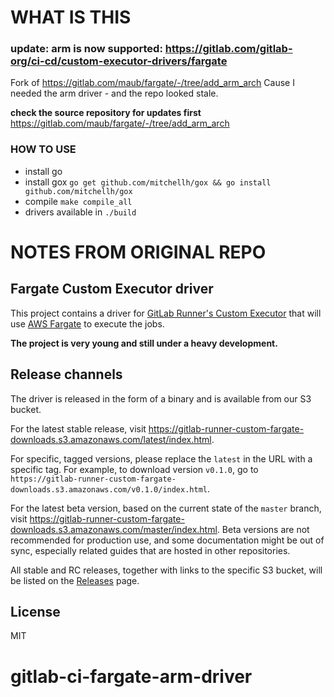# WHAT IS THIS

### update: arm is now supported: https://gitlab.com/gitlab-org/ci-cd/custom-executor-drivers/fargate

Fork of https://gitlab.com/maub/fargate/-/tree/add_arm_arch
Cause I needed the arm driver - and the repo looked stale.

**check the source repository for updates first**
https://gitlab.com/maub/fargate/-/tree/add_arm_arch

### HOW TO USE

- install go
- install gox `go get github.com/mitchellh/gox && go install github.com/mitchellh/gox`
- compile `make compile_all`
- drivers available in `./build`

# NOTES FROM ORIGINAL REPO

## Fargate Custom Executor driver

This project contains a driver for [GitLab Runner's Custom
Executor](https://docs.gitlab.com/runner/executors/custom.html) that will
use [AWS Fargate](https://aws.amazon.com/fargate/) to execute the jobs.

**The project is very young and still under a heavy development.**

## Release channels

The driver is released in the form of a binary and is available from our S3 bucket.

For the latest stable release, visit
<https://gitlab-runner-custom-fargate-downloads.s3.amazonaws.com/latest/index.html>.

For specific, tagged versions, please replace the `latest` in the URL with a specific tag. For example,
to download version `v0.1.0`, go to `https://gitlab-runner-custom-fargate-downloads.s3.amazonaws.com/v0.1.0/index.html`.

For the latest beta version, based on the current state of the `master` branch,
visit <https://gitlab-runner-custom-fargate-downloads.s3.amazonaws.com/master/index.html>.
Beta versions are not recommended for production use, and some
documentation might be out of sync, especially related guides that are hosted in
other repositories.

All stable and RC releases, together with links to the specific S3 bucket, will be listed
on the [Releases](https://gitlab.com/gitlab-org/ci-cd/custom-executor-drivers/fargate/-/releases)
page.

## License

MIT
# gitlab-ci-fargate-arm-driver
